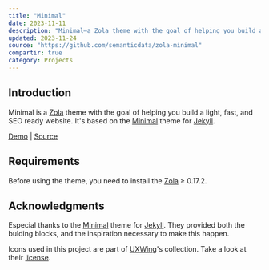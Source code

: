 ```yaml
---
title: "Minimal"
date: 2023-11-11
description: "Minimal—a Zola theme with the goal of helping you build a light, fast, and SEO ready website. It's based on the Minimal theme for Jekyll. "
updated: 2023-11-24
source: "https://github.com/semanticdata/zola-minimal"
compartir: true
category: Projects
---
```

## Introduction

Minimal is a [Zola](https://www.getzola.org) theme with the goal of helping you build a light, fast, and SEO ready website. It's based on the [Minimal](https://github.com/pages-themes/minimal) theme for [Jekyll](https://jekyllrb.com/).

[Demo](https://miguelpimentel.do/zola-minimal/) | [Source](https://github.com/semanticdata/zola-minimal)

## Requirements

Before using the theme, you need to install the [Zola](https://www.getzola.org/documentation/getting-started/installation/) ≥ 0.17.2.

## Acknowledgments

Especial thanks to the [Minimal](https://github.com/pages-themes/minimal) theme for [Jekyll](https://jekyllrb.com/). They provided both the bulding blocks, and the inspiration necessary to make this happen.

Icons used in this project are part of <a href="https://uxwing.com/">UXWing</a>'s collection. Take a look at their <a href="https://uxwing.com/license">license</a>.
